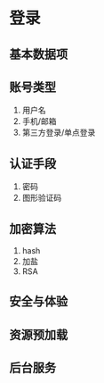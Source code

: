登录
====

基本数据项
----

账号类型
----
1. 用户名
2. 手机/邮箱
3. 第三方登录/单点登录

认证手段
----
1. 密码
2. 图形验证码

加密算法
----
1. hash
2. 加盐
3. RSA

安全与体验
----

资源预加载
----

后台服务
----
